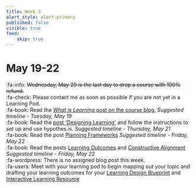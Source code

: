 ```yaml
---
title: Week 3
alert_style: alert-primary
published: false
visible: true
feed:
    skip: true
---
```


# May 19-22

:fa-info: ~~Wednesday, May 20 is the last day to drop a course with 100% refund.~~  
:fa-check: Please contact me as soon as possible if you are not yet in a Learning Pod.  
:fa-book: Read the [*What is Learning* post on the course blog.](https://edtechuvic.ca/edci335/what-is-learning/) *Suggested timeline - Tuesday, May 19*  
:fa-book: Read the [post 'Designing Learning'](https://edtechuvic.ca/edci335/designing-learning/) and follow the instructions to set up and use hypothes.is. *Suggested timeline - Thursday, May 21*  
:fa-book: Read the post [Planning Frameworks](https://edtechuvic.ca/edci335/planning-frameworks/) *Suggested timeline - Friday, May 22*  
:fa-book: Read the posts [Learning Outcomes](https://edtechuvic.ca/edci335/learning-outcomes/) and [Constructive Alignment](https://edtechuvic.ca/edci335/constructive-alignment/) *Suggested timeline - Friday, May 22*  
:fa-wordpress: There is no assigned blog post this week.  
:fa-users: Meet with your learning pod to begin mapping out your topic and drafting your learning outcomes for your [Learning Design Blueprint](https://edtechuvic.ca/edci335/learning-design-blueprint/) and [Interactive Learning Resource](https://edtechuvic.ca/edci335/interactive-learning-resource/)  
